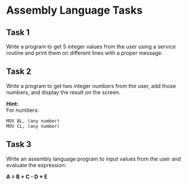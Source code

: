 # Assembly Language Tasks

## Task 1  
Write a program to get 5 integer values from the user using a service routine and print them on different lines with a proper message.  

## Task 2  
Write a program to get two integer numbers from the user, add those numbers, and display the result on the screen.  

**Hint:**  
For numbers:  
```assembly
MOV BL, (any number)  
MOV CL, (any number)  
```

## Task 3  
Write an assembly language program to input values from the user and evaluate the expression:  

**A = B + C - D * E**

